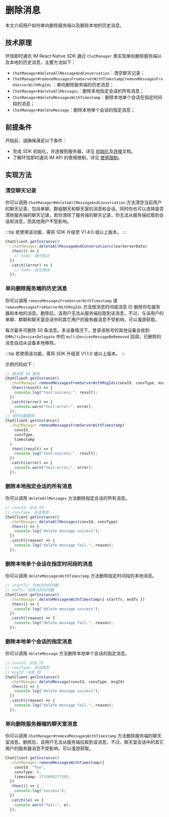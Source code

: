 # 删除消息

<Toc />

本文介绍用户如何单向删除服务端以及删除本地的历史消息。

## 技术原理

环信即时通讯 IM React Native SDK 通过 `ChatManager` 类实现单向删除服务端以及本地的历史消息，主要方法如下：

- `ChatManager#deleteAllMessageAndConversation`：清空聊天记录；
- `ChatManager#removeMessagesFromServerWithTimestamp`/`removeMessagesFromServerWithMsgIds` ：单向删除服务端的历史消息；
- `ChatManager#deleteAllMessages`：删除本地指定会话的所有消息；
- `ChatManager#deleteMessagesWithTimestamp`：删除本地单个会话在指定时间段的消息；
- `ChatManager#deleteMessage`：删除本地单个会话的指定消息；

## 前提条件

开始前，请确保满足以下条件：

- 完成 SDK 初始化，并连接到服务器，详见 [初始化](initialization.html)及[连接](connection.html)文档。
- 了解环信即时通讯 IM API 的使用限制，详见 [使用限制](/product/limitation.html)。

## 实现方法

### 清空聊天记录

你可以调用 `ChatManager#deleteAllMessageAndConversation` 方法清空当前用户的聊天记录，包括单聊、群组聊天和聊天室的消息和会话。同时你也可以选择是否清除服务端的聊天记录。若你清除了服务端的聊天记录，你无法从服务端拉取到会话和消息，而其他用户不受影响。

:::tip
若使用该功能，需将 SDK 升级至 V1.4.0 或以上版本。
:::

```TypeScript
ChatClient.getInstance()
  .chatManager.deleteAllMessageAndConversation(clearServerData)
  .then(() => {
    // todo: 操作成功
  })
  .catch((error) => {
    // todo: 发生错误
  });
```

### 单向删除服务端的历史消息

你可以调用 `removeMessagesFromServerWithTimestamp` 或 `removeMessagesFromServerWithMsgIds` 方法按消息时间或消息 ID 删除你在服务器和本地的消息。删除后，该用户无法从服务端拉取到该消息，不过，与该用户的单聊、群聊和聊天室会话中的其它用户的服务器消息不受影响，可以漫游获取。

每次最多可删除 50 条消息。多设备情况下，登录该账号的其他设备会收到 `EMMultiDevicesDelegate` 中的 `multiDevicesMessageBeRemoved` 回调，已删除的消息自动从设备本地移除。

:::tip
若使用该功能，需将 SDK 升级至 V1.1.0 或以上版本。
:::

示例代码如下：

```TypeScript
// 按消息 ID 删除
ChatClient.getInstance()
  .chatManager.removeMessagesFromServerWithMsgIds(convId, convType, msgIds)
  .then((result) => {
    console.log("test:success:", result);
  })
  .catch((error) => {
    console.warn("test:error:", error);
  });
// 按时间戳删除
ChatClient.getInstance()
  .chatManager.removeMessagesFromServerWithTimestamp(
    convId,
    convType,
    timestamp
  )
  .then((result) => {
    console.log("test:success:", result);
  })
  .catch((error) => {
    console.warn("test:error:", error);
  });
```

### 删除本地指定会话的所有消息

你可以调用 `deleteAllMessages` 方法删除指定会话的所有消息。

```TypeScript
// convId：会话 ID
// convType：会话类型
ChatClient.getInstance()
  .chatManager.deleteAllMessages(convId, convType)
  .then(() => {
    console.log("delete message success");
  })
  .catch((reason) => {
    console.log("delete message fail.", reason);
  });
```

### 删除本地单个会话在指定时间段的消息

你可以调用 `deleteMessagesWithTimestamp` 方法删除指定时间段的本地消息。

```TypeScript
// startTs: 开始点的时间戳
// endTs: 结束点的时间戳
ChatClient.getInstance()
  .chatManager.deleteMessagesWithTimestamp({ startTs, endTs })
  .then(() => {
    console.log("delete message success");
  })
  .catch((reason) => {
    console.log("delete message fail.", reason);
  });
```

### 删除本地单个会话的指定消息

你可以调用 `deleteMessage` 方法删除本地单个会话的指定消息。

```TypeScript
// convId：会话 ID
// convType: 会话类型
// msgId：消息 ID
ChatClient.getInstance()
  .chatManager.deleteMessage(convId, convType, msgId)
  .then(() => {
    console.log("delete message success");
  })
  .catch((reason) => {
    console.log("delete message fail.", reason);
  });
```

### 单向删除服务器端的聊天室消息

你可以调用 `ChatManager#removeMessagesWithTimestamp` 方法删除服务端的聊天室消息。删除后，该用户无法从服务端拉取到该消息，不过，聊天室会话中的其它用户的服务器消息不受影响，可以漫游获取。

```TypeScript
ChatClient.getInstance()
  .chatManager.removeMessagesWithTimestamp({
    convId: "foo",
    convType: 0,
    timestamp: 1725009277205,
  })
  .then(() => {
    console.log("success");
  })
  .catch((e) => {
    console.warn("fail:", e);
  });
```
